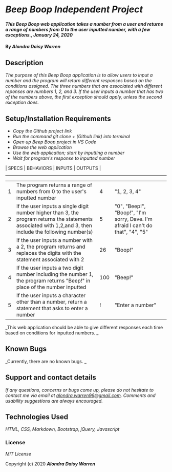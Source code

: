 # _Beep Boop Independent Project_

#### _This Beep Boop web application takes a number from a user and returns a range of numbers from 0 to the user inputted number, with a few exceptions., January 24, 2020_

#### By _**Alondra Daisy Warren**_

## Description

_The purpose of this Beep Boop application is to allow users to input a number and the program will return different responses based on the conditions assigned. The three numbers that are associated with different reponses are numbers 1, 2, and 3. If the user inputs a number that has two of the numbers above, the first exception should apply, unless the second exception does._

## Setup/Installation Requirements

* _Copy the Github project link_
* _Run the command git clone + (Github link) into terminal_
* _Open up Beep Boop project in VS Code_
* _Browse the web application_
* _Use the web application; start by inputting a number_
* _Wait for program's response to inputted number_

| SPECS | BEHAVIORS | INPUTS | OUTPUTS |
____________________________________________


|   |   |   |   |   |
|---|---|---|---|---|
|1|The program returns a range of numbers from 0 to the user's inputted number|4|"1, 2, 3, 4"
|2|If the user inputs a single digit number higher than 3, the program returns the statements associated with 1,2,and 3, then include the following number(s)|5|"0", "Beep!", "Boop!", "I'm sorry, Dave. I'm afraid I can't do that", "4", "5"|
|3|If the user inputs a number with a 2, the program returns and replaces the digits with the statement associated with 2|26|"Boop!"|
|4|If the user inputs a two digit number including the number 1, the program returns "Beep!" in place of the number inputted|100|"Beep!"|
|5|If the user inputs a character other than a number, return a statement that asks to enter a number|!|"Enter a number"|

_This web application should be able to give different responses each time based on conditions for inputted numbers. _

## Known Bugs

_Currently, there are no known bugs. _

## Support and contact details

_If any questions, concerns or bugs come up, please do not hesitate to contact me via email at alondra.warren96@gmail.com. Comments and usability suggestions are always encouraged._

## Technologies Used

_HTML, CSS, Markdown, Bootstrap, jQuery, Javascript_

### License

*MIT License*

Copyright (c) 2020 **_Alondra Daisy Warren_**